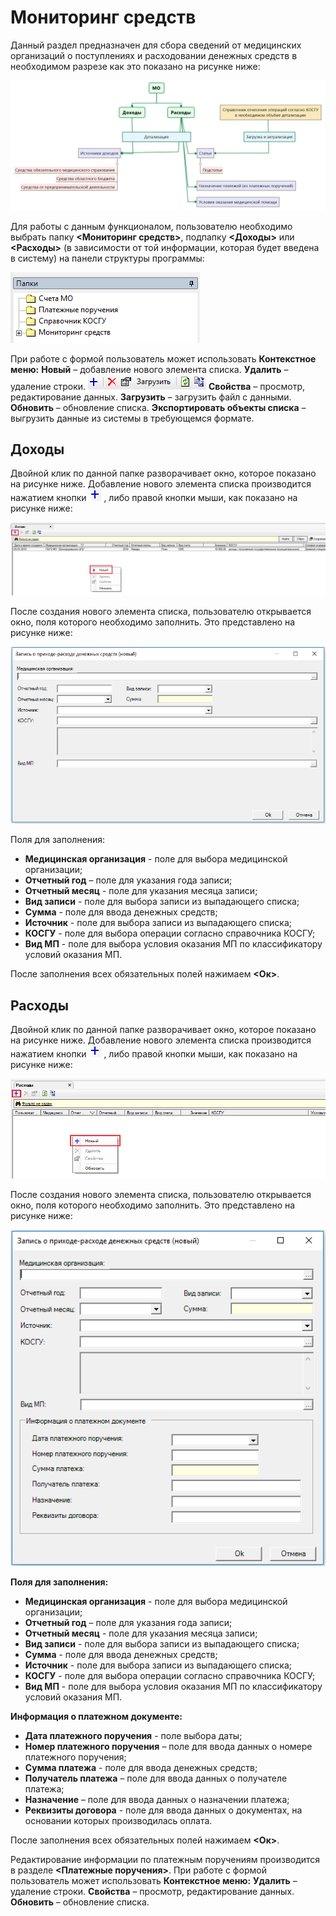 <!-- TITLE: СИСТЕМА «ВИТАКОР» ОМС МОНИТОРИНГ -->
<!-- SUBTITLE: РАБОЧАЯ ИНСТРУКЦИЯ ПОЛЬЗОВАТЕЛЯ -->

# 	Мониторинг средств

Данный раздел предназначен для сбора сведений от медицинских организаций о поступлениях и расходовании денежных средств в необходимом разрезе как это показано на рисунке ниже:

![20](/uploads/0-monit-sr/20.png "20")

Для работы с данным функционалом, пользователю необходимо выбрать папку **<Мониторинг средств>**, подпапку **<Доходы>** или **<Расходы>** (в зависимости от той информации, которая будет введена в систему) на панели структуры программы:

![21](/uploads/0-monit-sr/21.png "21")

При работе с формой пользователь может использовать 
**Контекстное меню:**
**Новый** – добавление нового элемента списка.
**Удалить** –  удаление строки.        ![22](/uploads/0-monit-sr/22.png "22")
**Свойства** –  просмотр, редактирование данных. 
**Загрузить** – загрузить файл c данными.
**Обновить** – обновление списка.
**Экспортировать объекты списка** – выгрузить данные из системы в требующемся формате.

## 	Доходы
Двойной клик по данной папке разворачивает окно, которое показано на рисунке ниже. Добавление нового элемента списка производится нажатием кнопки ![3 1](/uploads/0-monit-sr/3-1.png "3 1")  , либо правой кнопки мыши, как показано на рисунке ниже:

![23](/uploads/0-monit-sr/23.png "23")

После создания нового элемента списка, пользователю открывается окно, поля которого необходимо заполнить.  Это представлено на рисунке ниже:

![24](/uploads/0-monit-sr/24.png "24")

Поля для заполнения:
* 	**Медицинская организация** - поле для выбора медицинской организации;
* 	**Отчетный год** – поле для указания года записи;
* 	**Отчетный месяц** - поле для указания месяца записи;
* 	**Вид записи** - поле для выбора записи из выпадающего списка;
* 	**Сумма** - поле для ввода денежных средств;
* 	**Источник** - поле для выбора записи из выпадающего списка;
* 	**КОСГУ** - поле для выбора операции согласно справочника КОСГУ;
* 	**Вид МП** - поле для выбора условия оказания МП по классификатору условий оказания МП.

После заполнения всех обязательных полей нажимаем **<Ок>**.

## 	Расходы
Двойной клик по данной папке разворачивает окно, которое показано на рисунке ниже. Добавление нового элемента списка производится нажатием кнопки ![3 1](/uploads/0-monit-sr/3-1.png "3 1") , либо правой кнопки мыши, как показано на рисунке ниже:

![25](/uploads/0-monit-sr/25.png "25")

После создания нового элемента списка, пользователю открывается окно, поля которого необходимо заполнить.  Это представлено на рисунке ниже:

![26](/uploads/0-monit-sr/26.png "26")

**Поля для заполнения:**
* 	**Медицинская организация** - поле для выбора медицинской организации;
* 	**Отчетный год** – поле для указания года записи;
* 	**Отчетный месяц** - поле для указания месяца записи;
* 	**Вид записи** - поле для выбора записи из выпадающего списка;
* 	**Сумма** - поле для ввода денежных средств;
* 	**Источник** - поле для выбора записи из выпадающего списка;
* 	**КОСГУ** - поле для выбора операции согласно справочника КОСГУ;
* 	**Вид МП** - поле для выбора условия оказания МП по классификатору условий оказания МП.

**Информация о платежном документе:**
* 	**Дата платежного поручения** -  поле выбора даты;
* 	**Номер платежного поручения** – поле для ввода данных о номере платежного поручения;
* 	**Сумма платежа** - поле для ввода денежных средств;
* 	**Получатель платежа** – поле для ввода данных о получателе платежа;
* 	**Назначение** – поле для ввода данных о назначении платежа;
* 	**Реквизиты договора** - поле для ввода данных о документах, на основании которых производилась оплата.

После заполнения всех обязательных полей нажимаем **<Ок>**.

Редактирование информации по платежным поручениям производится в разделе **<Платежные поручения>**. 
При работе с формой пользователь может использовать
**Контекстное меню:**
**Удалить** –  удаление строки.
**Свойства** –  просмотр, редактирование данных. 
**Обновить** – обновление списка.

